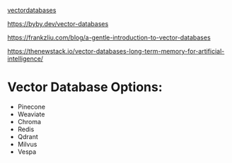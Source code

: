 [vectordatabases](https://www.pinecone.io/learn/vector-database/)

https://byby.dev/vector-databases

https://frankzliu.com/blog/a-gentle-introduction-to-vector-databases

https://thenewstack.io/vector-databases-long-term-memory-for-artificial-intelligence/

 # Vector Database Options:
- Pinecone
- Weaviate
- Chroma
- Redis
- Qdrant
- Milvus
- Vespa
